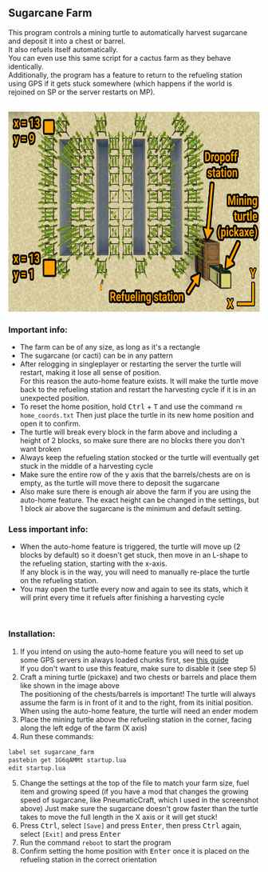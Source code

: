## Sugarcane Farm
This program controls a mining turtle to automatically harvest sugarcane and deposit it into a chest or barrel.  
It also refuels itself automatically.  
You can even use this same script for a cactus farm as they behave identically.  
Additionally, the program has a feature to return to the refueling station using GPS if it gets stuck somewhere (which happens if the world is rejoined on SP or the server restarts on MP).  

<br>

<img alt="example setup" src="./example_setup.png" height="400" />

<br>

### Important info:

- The farm can be of any size, as long as it's a rectangle
- The sugarcane (or cacti) can be in any pattern
- After relogging in singleplayer or restarting the server the turtle will restart, making it lose all sense of position.  
  For this reason the auto-home feature exists. It will make the turtle move back to the refueling station and restart the harvesting cycle if it is in an unexpected position.
- To reset the home position, hold <kbd>Ctrl</kbd> + <kbd>T</kbd> and use the command `rm home_coords.txt`
  Then just place the turtle in its new home position and open it to confirm.
- The turtle will break every block in the farm above and including a height of 2 blocks, so make sure there are no blocks there you don't want broken
- Always keep the refueling station stocked or the turtle will eventually get stuck in the middle of a harvesting cycle
- Make sure the entire row of the y axis that the barrels/chests are on is empty, as the turtle will move there to deposit the sugarcane
- Also make sure there is enough air above the farm if you are using the auto-home feature.
  The exact height can be changed in the settings, but 1 block air above the sugarcane is the minimum and default setting.

### Less important info:
- When the auto-home feature is triggered, the turtle will move up (2 blocks by default) so it doesn't get stuck, then move in an L-shape to the refueling station, starting with the x-axis.  
  If any block is in the way, you will need to manually re-place the turtle on the refueling station.
- You may open the turtle every now and again to see its stats, which it will print every time it refuels after finishing a harvesting cycle

<br>

### Installation:
1. If you intend on using the auto-home feature you will need to set up some GPS servers in always loaded chunks first, see [this guide](https://tweaked.cc/guide/gps_setup.html)  
  If you don't want to use this feature, make sure to disable it (see step 5)
2. Craft a mining turtle (pickaxe) and two chests or barrels and place them like shown in the image above  
  The positioning of the chests/barrels is important! The turtle will always assume the farm is in front of it and to the right, from its initial position.  
  When using the auto-home feature, the turtle will need an ender modem
3. Place the mining turtle above the refueling station in the corner, facing along the left edge of the farm (X axis)
4. Run these commands:
```
label set sugarcane_farm
pastebin get 1G6qAMMt startup.lua
edit startup.lua
```
5. Change the settings at the top of the file to match your farm size, fuel item and growing speed (if you have a mod that changes the growing speed of sugarcane, like PneumaticCraft, which I used in the screenshot above)
  Just make sure the sugarcane doesn't grow faster than the turtle takes to move the full length in the X axis or it will get stuck!
6. Press <kbd>Ctrl</kbd>, select `[Save]` and press <kbd>Enter</kbd>, then press <kbd>Ctrl</kbd> again, select `[Exit]` and press <kbd>Enter</kbd>  
7. Run the command `reboot` to start the program
8. Confirm setting the home position with <kbd>Enter</kbd> once it is placed on the refueling station in the correct orientation
